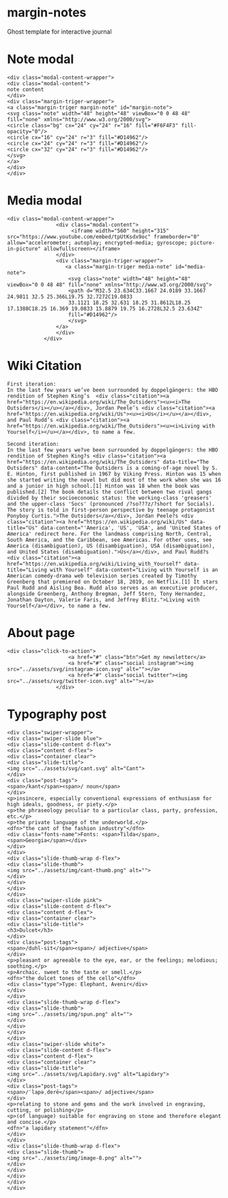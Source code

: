 # margin-notes
Ghost template for interactive journal

Note modal
====================

    <div class="modal-content-wrapper">
    <div class="modal-content">
    note content
    </div>
    <div class="margin-triger-wrapper">
    <a class="margin-triger margin-note" id="margin-note">
    <svg class="note" width="48" height="48" viewBox="0 0 48 48" fill="none" xmlns="http://www.w3.org/2000/svg">
    <circle class="bg" cx="24" cy="24" r="16" fill="#F6F4F3" fill-opacity="0"/>
    <circle cx="16" cy="24" r="3" fill="#D14962"/>
    <circle cx="24" cy="24" r="3" fill="#D14962"/>
    <circle cx="32" cy="24" r="3" fill="#D14962"/>
    </svg>
    </a>
    </div>
    </div>

Media modal 
=====================

    <div class="modal-content-wrapper">
                    <div class="modal-content">
                         <iframe width="560" height="315" src="https://www.youtube.com/embed/tpUtKsdx9oc" frameborder="0" allow="accelerometer; autoplay; encrypted-media; gyroscope; picture-in-picture" allowfullscreen></iframe>
                    </div>
                    <div class="margin-triger-wrapper">
                       <a class="margin-triger media-note" id="media-note">
                        <svg class="note" width="48" height="48" viewBox="0 0 48 48" fill="none" xmlns="http://www.w3.org/2000/svg">
                        <path d="M32.5 23.634C33.1667 24.0189 33.1667 24.9811 32.5 25.366L19.75 32.7272C19.0833 
                        33.1121 18.25 32.631 18.25 31.8612L18.25 17.1388C18.25 16.369 19.0833 15.8879 19.75 16.2728L32.5 23.634Z" 
                        fill="#D14962"/>
                        </svg>
                    </a>
                    </div>
                </div>

Wiki Citation
===================

    First iteration:
    In the last few years we’ve been surrounded by doppelgängers: the HBO rendition of Stephen King’s  <div class="citation"><a href="https://en.wikipedia.org/wiki/The_Outsiders"><u><i>The Outsiders</i></u></a></div>, Jordan Peele’s <div class="citation"><a href="https://en.wikipedia.org/wiki/Us"><u><i>Us</i></u></a></div>, and Paul Rudd’s <div class="citation"><a href="https://en.wikipedia.org/wiki/The_Outsiders"><u><i>Living with Yourself</i></u></a></div>, to name a few.
    
    Second iteration:
    In the last few years we?ve been surrounded by doppelgängers: the HBO rendition of Stephen King?s <div class="citation"><a href="https://en.wikipedia.org/wiki/The_Outsiders" data-title="The Outsiders" data-content="The Outsiders is a coming-of-age novel by S. E. Hinton, first published in 1967 by Viking Press. Hinton was 15 when she started writing the novel but did most of the work when she was 16 and a junior in high school.[1] Hinton was 18 when the book was published.[2] The book details the conflict between two rival gangs divided by their socioeconomic status: the working-class 'greasers' and the upper-class 'Socs' (pronounced /?so???z/?short for Socials). The story is told in first-person perspective by teenage protagonist Ponyboy Curtis.">The Outsiders</a></div>, Jordan Peele?s <div class="citation"><a href="https://en.wikipedia.org/wiki/Us" data-title="Us" data-content="'America', 'US', 'USA', and 'United States of America' redirect here. For the landmass comprising North, Central, South America, and the Caribbean, see Americas. For other uses, see America (disambiguation), US (disambiguation), USA (disambiguation), and United States (disambiguation).">Us</a></div>, and Paul Rudd?s <div class="citation"><a href="https://en.wikipedia.org/wiki/Living_with_Yourself" data-title="Living with Yourself" data-content="Living with Yourself is an American comedy-drama web television series created by Timothy Greenberg that premiered on October 18, 2019, on Netflix.[1] It stars Paul Rudd and Aisling Bea. Rudd also serves as an executive producer, alongside Greenberg, Anthony Bregman, Jeff Stern, Tony Hernandez, Jonathan Dayton, Valerie Faris, and Jeffrey Blitz.">Living with Yourself</a></div>, to name a few.

About page
=============================

    <div class="click-to-action">
                        <a href="#" class="btn">Get my newsletter</a>
                        <a href="#" class="social instagram"><img src="../assets/svg/instagram-icon.svg" alt=""></a>
                        <a href="#" class="social twitter"><img src="../assets/svg/twitter-icon.svg" alt=""></a>
                    </div>

Typography post
===================

    <div class="swiper-wrapper">
    <div class="swiper-slide blue">
    <div class="slide-content d-flex">
    <div class="content d-flex">
    <div class="container clear">
    <div class="slide-title">
    <img src="../assets/svg/cant.svg" alt="Cant">
    </div>
    <div class="post-tags">
    <span>/kant</span><span>/ noun</span>
    </div>
    <p>insincere, especially conventional expressions of enthusiasm for high ideals, goodness, or piety.</p>
    <p>the phraseology peculiar to a particular class, party, profession, etc.</p>
    <p>the private language of the underworld.</p>
    <dfn>"the cant of the fashion industry"</dfn>
    <div class="fonts-name">Fonts: <span>Tilda</span>, <span>Georgia</span></div>
    </div>
    </div>
    <div class="slide-thumb-wrap d-flex">
    <div class="slide-thumb">
    <img src="../assets/img/cant-thumb.png" alt="">
    </div>
    </div>
    </div>
    </div>
    <div class="swiper-slide pink">
    <div class="slide-content d-flex">
    <div class="content d-flex">
    <div class="container clear">
    <div class="slide-title">
    <h3>Dulcet</h3>
    </div>
    <div class="post-tags">
    <span>/duhl-sit</span><span>/ adjective</span>
    </div>
    <p>pleasant or agreeable to the eye, ear, or the feelings; melodious; soothing.</p>
    <p>Archaic. sweet to the taste or smell.</p>
    <dfn>"the dulcet tones of the cello"</dfn>
    <div class="type">Type: Elephant, Avenir</div>
    </div>
    </div>
    <div class="slide-thumb-wrap d-flex">
    <div class="slide-thumb">
    <img src="../assets/img/spun.png" alt="">
    </div>
    </div>
    </div>
    </div>
    <div class="swiper-slide white">
    <div class="slide-content d-flex">
    <div class="content d-flex">
    <div class="container clear">
    <div class="slide-title">
    <img src="../assets/svg/Lapidary.svg" alt="Lapidary">
    </div>
    <div class="post-tags">
    <span>/ˈlapəˌderē</span><span>/ adjective</span>
    </div>
    <p>relating to stone and gems and the work involved in engraving, cutting, or polishing</p>
    <p>(of language) suitable for engraving on stone and therefore elegant and concise.</p>
    <dfn>"a lapidary statement"</dfn>
    </div>
    </div>
    <div class="slide-thumb-wrap d-flex">
    <div class="slide-thumb">
    <img src="../assets/img/image-8.png" alt="">
    </div>
    </div>
    </div>
    </div>
    </div>
